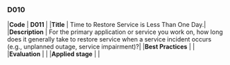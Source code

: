 ### D010

|**Code**           | **D011** |
|**Title**          | Time to Restore Service is Less Than One Day.|
|**Description**    | For the primary application or service you work on, how long does it generally take to restore service when a service incident occurs (e.g., unplanned outage, service impairment)?|
|**Best Practices** | |
|**Evaluation**     | |
|**Applied stage**  | |
